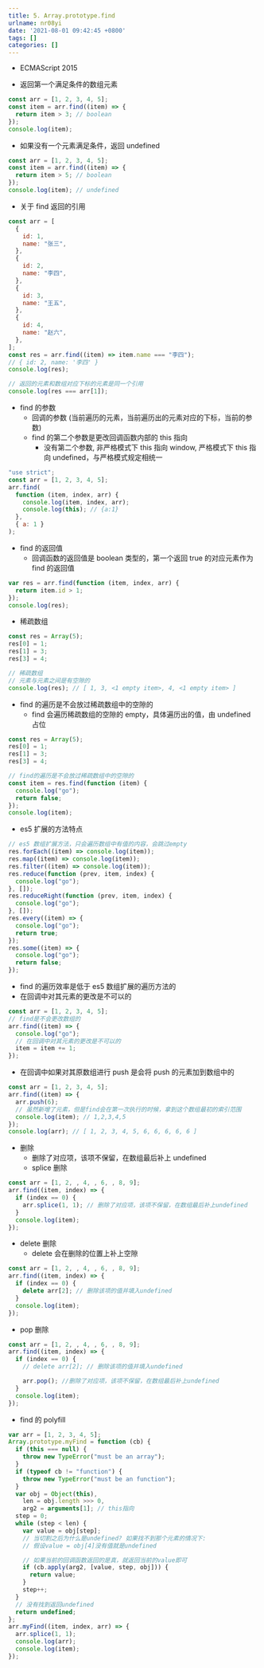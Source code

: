 ```yaml
---
title: 5. Array.prototype.find
urlname: nr08yi
date: '2021-08-01 09:42:45 +0800'
tags: []
categories: []
---
```


- ECMAScript 2015

- 返回第一个满足条件的数组元素

```javascript
const arr = [1, 2, 3, 4, 5];
const item = arr.find((item) => {
  return item > 3; // boolean
});
console.log(item);
```

- 如果没有一个元素满足条件，返回 undefined

```javascript
const arr = [1, 2, 3, 4, 5];
const item = arr.find((item) => {
  return item > 5; // boolean
});
console.log(item); // undefined
```

- 关于 find 返回的引用

```javascript
const arr = [
  {
    id: 1,
    name: "张三",
  },
  {
    id: 2,
    name: "李四",
  },
  {
    id: 3,
    name: "王五",
  },
  {
    id: 4,
    name: "赵六",
  },
];
const res = arr.find((item) => item.name === "李四");
// { id: 2, name: '李四' }
console.log(res);

// 返回的元素和数组对应下标的元素是同一个引用
console.log(res === arr[1]);
```

- find 的参数
  - 回调的参数 (当前遍历的元素，当前遍历出的元素对应的下标，当前的参数)
  - find 的第二个参数是更改回调函数内部的 this 指向
    - 没有第二个参数, 非严格模式下 this 指向 window, 严格模式下 this 指向 undefined，与严格模式规定相统一

```javascript
"use strict";
const arr = [1, 2, 3, 4, 5];
arr.find(
  function (item, index, arr) {
    console.log(item, index, arr);
    console.log(this); // {a:1}
  },
  { a: 1 }
);
```

- find 的返回值
  - 回调函数的返回值是 boolean 类型的，第一个返回 true 的对应元素作为 find 的返回值

```javascript
var res = arr.find(function (item, index, arr) {
  return item.id > 1;
});
console.log(res);
```

- 稀疏数组

```javascript
const res = Array(5);
res[0] = 1;
res[1] = 3;
res[3] = 4;

// 稀疏数组
// 元素与元素之间是有空隙的
console.log(res); // [ 1, 3, <1 empty item>, 4, <1 empty item> ]
```

- find 的遍历是不会放过稀疏数组中的空隙的
  - find 会遍历稀疏数组的空隙的 empty，具体遍历出的值，由 undefined 占位

```javascript
const res = Array(5);
res[0] = 1;
res[1] = 3;
res[3] = 4;

// find的遍历是不会放过稀疏数组中的空隙的
const item = res.find(function (item) {
  console.log("go");
  return false;
});
console.log(item);
```

- es5 扩展的方法特点

```javascript
// es5 数组扩展方法，只会遍历数组中有值的内容，会跳过empty
res.forEach((item) => console.log(item));
res.map((item) => console.log(item));
res.filter((item) => console.log(item));
res.reduce(function (prev, item, index) {
  console.log("go");
}, []);
res.reduceRight(function (prev, item, index) {
  console.log("go");
}, []);
res.every((item) => {
  console.log("go");
  return true;
});
res.some((item) => {
  console.log("go");
  return false;
});
```

- find 的遍历效率是低于 es5 数组扩展的遍历方法的
- 在回调中对其元素的更改是不可以的

```javascript
const arr = [1, 2, 3, 4, 5];
// find是不会更改数组的
arr.find((item) => {
  console.log("go");
  // 在回调中对其元素的更改是不可以的
  item = item += 1;
});
```

- 在回调中如果对其原数组进行 push 是会将 push 的元素加到数组中的

```javascript
const arr = [1, 2, 3, 4, 5];
arr.find((item) => {
  arr.push(6);
  // 虽然新增了元素，但是find会在第一次执行的时候，拿到这个数组最初的索引范围
  console.log(item); // 1,2,3,4,5
});
console.log(arr); // [ 1, 2, 3, 4, 5, 6, 6, 6, 6, 6 ]
```

- 删除
  - 删除了对应项，该项不保留，在数组最后补上 undefined
  - splice 删除

```javascript
const arr = [1, 2, , 4, , 6, , 8, 9];
arr.find((item, index) => {
  if (index == 0) {
    arr.splice(1, 1); // 删除了对应项，该项不保留，在数组最后补上undefined
  }
  console.log(item);
});
```

- delete 删除
  - delete 会在删除的位置上补上空隙

```javascript
const arr = [1, 2, , 4, , 6, , 8, 9];
arr.find((item, index) => {
  if (index == 0) {
    delete arr[2]; // 删除该项的值并填入undefined
  }
  console.log(item);
});
```

- pop 删除

```javascript
const arr = [1, 2, , 4, , 6, , 8, 9];
arr.find((item, index) => {
  if (index == 0) {
    // delete arr[2]; // 删除该项的值并填入undefined

    arr.pop(); //删除了对应项，该项不保留，在数组最后补上undefined
  }
  console.log(item);
});
```

- find 的 polyfill

```javascript
var arr = [1, 2, 3, 4, 5];
Array.prototype.myFind = function (cb) {
  if (this === null) {
    throw new TypeError("must be an array");
  }
  if (typeof cb != "function") {
    throw new TypeError("must be an function");
  }
  var obj = Object(this),
    len = obj.length >>> 0,
    arg2 = arguments[1]; // this指向
  step = 0;
  while (step < len) {
    var value = obj[step];
    // 当切割之后为什么是undefined? 如果找不到那个元素的情况下:
    // 假设value = obj[4]没有值就是undefined

    // 如果当前的回调函数返回的是真，就返回当前的value即可
    if (cb.apply(arg2, [value, step, obj])) {
      return value;
    }
    step++;
  }
  // 没有找到返回undefined
  return undefined;
};
arr.myFind((item, index, arr) => {
  arr.splice(1, 1);
  console.log(arr);
  console.log(item);
});
```
